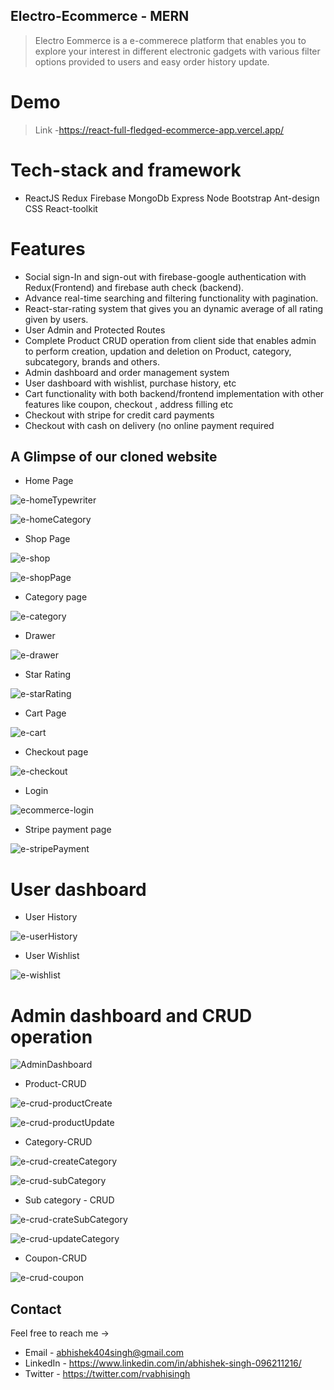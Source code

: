 
## Electro-Ecommerce  -  MERN

>  Electro Eommerce is a e-commerece  platform that enables you to explore your interest in different electronic gadgets with various filter options provided to users and easy order history update.

# Demo

>Link -https://react-full-fledged-ecommerce-app.vercel.app/


# Tech-stack and framework

- ReactJS Redux Firebase MongoDb Express Node Bootstrap Ant-design CSS React-toolkit


# Features

- Social sign-In and sign-out with firebase-google authentication with Redux(Frontend) and firebase auth check (backend).
- Advance real-time searching and filtering functionality with pagination.
- React-star-rating system that gives you an dynamic average of all rating given by users.
- User Admin and Protected Routes 
- Complete Product CRUD operation from client side that enables admin to perform creation, updation and deletion on Product, category, subcategory, brands and others.
- Admin dashboard and order management system
- User dashboard with wishlist, purchase history, etc
- Cart functionality with both backend/frontend implementation  with other features like coupon, checkout , address filling etc
- Checkout with stripe for credit card payments
- Checkout with cash on delivery (no online payment required




## A Glimpse of our cloned website

- Home Page

![e-homeTypewriter](https://user-images.githubusercontent.com/87438535/160274778-36aae297-0999-47b4-a78c-033c34d4134b.png)


![e-homeCategory](https://user-images.githubusercontent.com/87438535/160272769-0c7575a7-6afe-43f2-ab32-b3bec6b4049b.png)


- Shop Page

![e-shop](https://user-images.githubusercontent.com/87438535/160272771-17b03fa0-de60-4219-888e-6dd1cfbbc19d.png)

![e-shopPage](https://user-images.githubusercontent.com/87438535/160272773-5f74bb5d-e042-42ca-bd81-5d0ce6b3cdde.png)


- Category page

![e-category](https://user-images.githubusercontent.com/87438535/160272754-8120e3bd-b5eb-42dc-8438-c9d5d52f1bb5.png)


- Drawer

![e-drawer](https://user-images.githubusercontent.com/87438535/160272763-264b9b4a-53d2-4c44-8bb4-0e7d78484e35.png)


- Star Rating

![e-starRating](https://user-images.githubusercontent.com/87438535/160272777-6fd77ba6-e3e9-44b2-9ad8-40b83d412332.png)


- Cart Page

![e-cart](https://user-images.githubusercontent.com/87438535/160272751-7901f744-f567-442c-8860-d9380c33817b.png)


- Checkout page

![e-checkout](https://user-images.githubusercontent.com/87438535/160272759-5097e8d5-599c-47fb-99e3-9bca29070af1.png)


- Login

![ecommerce-login](https://user-images.githubusercontent.com/87438535/160272761-28735909-3687-4e14-8f89-a4212079bd3e.png)


- Stripe payment page

![e-stripePayment](https://user-images.githubusercontent.com/87438535/160272778-9032c2ec-8044-4c30-ba31-5050feaf31c7.png)



# User dashboard


- User History

![e-userHistory](https://user-images.githubusercontent.com/87438535/160272779-24393a6f-3d4c-47c3-84b4-07db96ba5309.png)


- User Wishlist

![e-wishlist](https://user-images.githubusercontent.com/87438535/160272782-d1a10902-a117-41a3-b200-172206718fab.png)



# Admin dashboard and CRUD operation

![AdminDashboard](https://user-images.githubusercontent.com/87438535/160277857-5b0b0beb-1976-4276-93f0-f8cd09282a77.png)


- Product-CRUD

![e-crud-productCreate](https://user-images.githubusercontent.com/87438535/160277865-90c49d5d-85b0-4d5c-b86d-b61c6b0cb2f1.png)

![e-crud-productUpdate](https://user-images.githubusercontent.com/87438535/160277866-abca08f6-eb2f-4730-bb6b-7296bb05076b.png)


- Category-CRUD

![e-crud-createCategory](https://user-images.githubusercontent.com/87438535/160277862-2d1ec163-f9cf-4e83-9f3f-180e11ed7bf0.png)

![e-crud-subCategory](https://user-images.githubusercontent.com/87438535/160277868-e1f25a1f-0d41-4297-920b-bb8f7b860407.png)


- Sub category - CRUD

![e-crud-crateSubCategory](https://user-images.githubusercontent.com/87438535/160277860-85b115ad-7ead-48f4-a667-69c2eee0c5cf.png)

![e-crud-updateCategory](https://user-images.githubusercontent.com/87438535/160277869-c2352b2b-d474-4014-a7cd-d349283f57f8.png)


- Coupon-CRUD

![e-crud-coupon](https://user-images.githubusercontent.com/87438535/160277859-be485af2-95d6-430a-9833-3b4c085634e7.png)



  
## Contact

Feel free to reach me ->
- Email - <abhishek404singh@gmail.com> 
- LinkedIn - https://www.linkedin.com/in/abhishek-singh-096211216/
- Twitter - https://twitter.com/rvabhisingh
